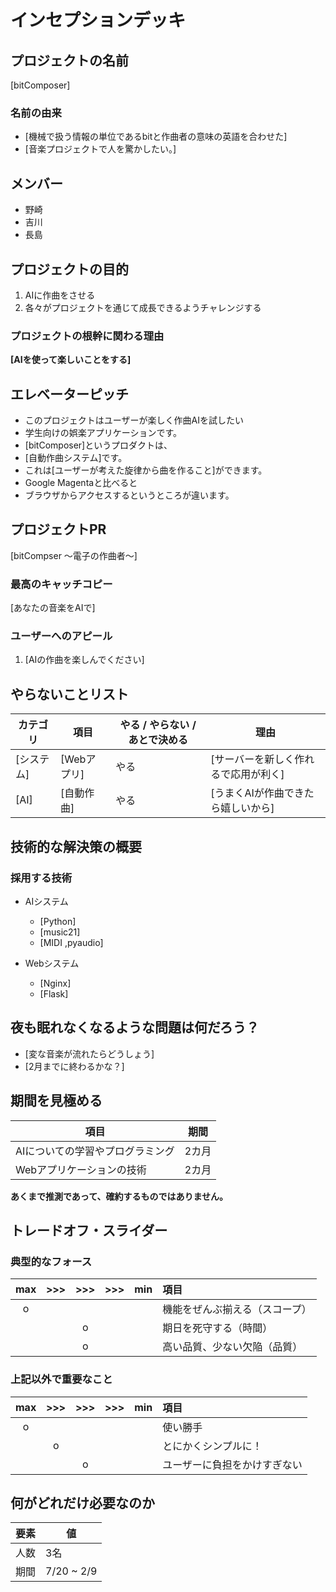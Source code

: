 # インセプションデッキ

## プロジェクトの名前

[bitComposer]

### 名前の由来

- [機械で扱う情報の単位であるbitと作曲者の意味の英語を合わせた]
- [音楽プロジェクトで人を驚かしたい。]

<div style="page-break-before:always">
</div>

## メンバー
- 野崎 
- 吉川  
- 長島  

## プロジェクトの目的

1. AIに作曲をさせる
1. 各々がプロジェクトを通じて成長できるようチャレンジする


### プロジェクトの根幹に関わる理由

**[AIを使って楽しいことをする]**

<div style="page-break-before:always">
</div>

## エレベーターピッチ

- このプロジェクトはユーザーが楽しく作曲AIを試したい
- 学生向けの娯楽アプリケーションです。
- [bitComposer]というプロダクトは、
- [自動作曲システム]です。
- これは[ユーザーが考えた旋律から曲を作ること]ができます。
- Google Magentaと比べると
- ブラウザからアクセスするというところが違います。

<div style="page-break-before:always">
</div>

## プロジェクトPR

[bitCompser ～電子の作曲者～]

### 最高のキャッチコピー

[あなたの音楽をAIで]

### ユーザーへのアピール

1. [AIの作曲を楽しんでください]

<div style="page-break-before:always">
</div>

## やらないことリスト

カテゴリ   | 項目       | やる / やらない / あとで決める | 理由
------ | -------- | ------------------ | --------------
[システム] | [Webアプリ]   | やる                 |[サーバーを新しく作れるで応用が利く]
[AI] | [自動作曲] | やる               | [うまくAIが作曲できたら嬉しいから]

<div style="page-break-before:always">
</div>

<div style="page-break-before:always">
</div>

## 技術的な解決策の概要

### 採用する技術

- AIシステム
  - [Python]
  - [music21]
  - [MIDI ,pyaudio]

- Webシステム
  - [Nginx]
  - [Flask]

<div style="page-break-before:always">
</div>

## 夜も眠れなくなるような問題は何だろう？

- [変な音楽が流れたらどうしょう]
- [2月までに終わるかな？]

<div style="page-break-before:always">
</div>

## 期間を見極める
| 項目 | 期間 |
| ---- | ---- |
AIについての学習やプログラミング | 2カ月
Webアプリケーションの技術 | 2カ月

**あくまで推測であって、確約するものではありません。**

<div style="page-break-before:always">
</div>

## トレードオフ・スライダー 

### 典型的なフォース

|  max  |  >>>  |  >>>  |  >>>  |  min  | 項目                       |
| :---: | :---: | :---: | :---: | :---: | :------------------------ |
|   o   |       |       |       |       |  機能をぜんぶ揃える（スコープ）|
|       |       |   o   |       |       |  期日を死守する（時間）       |
|       |       |   o   |       |       |  高い品質、少ない欠陥（品質）  |

### 上記以外で重要なこと

|  max  |  >>>  |  >>>  |  >>>  |  min  | 項目                       |
| :---: | :---: | :---: | :---: | :---: | :------------------------ |
|   o   |       |       |       |       |  使い勝手                   |
|       |   o   |       |       |       |  とにかくシンプルに！         |
|       |       |   o   |       |       |  ユーザーに負担をかけすぎない |

<div style="page-break-before:always">
</div>

## 何がどれだけ必要なのか

要素 | 値
--- | -----
人数 | 3名
期間 | 7/20 ~ 2/9

